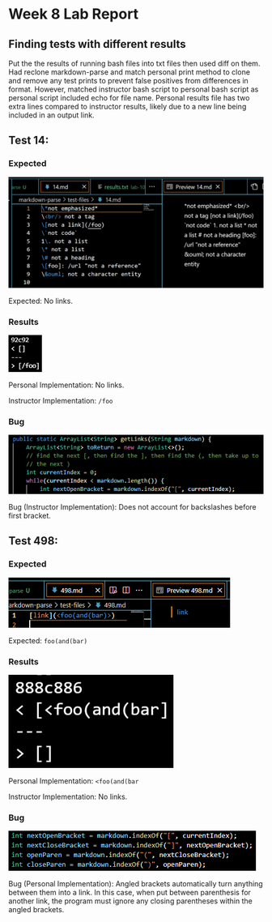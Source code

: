 # Week 8 Lab Report
## Finding tests with different results
Put the the results of running bash files into txt files then used diff on them.
Had reclone markdown-parse and match personal print method to clone and remove any test prints to prevent false positives from differences in format.
However, matched instructor bash script to personal bash script as personal script included echo for file name.
Personal results file has two extra lines compared to instructor results, likely due to a new line being included in an output link.
## Test 14:
### Expected
![14Preview](14Preview.PNG)

Expected: No links.
### Results
![14Results](test14Results.PNG)

Personal Implementation: No links.

Instructor Implementation: `/foo`
### Bug
![14Bug](14Bug.PNG)

Bug (Instructor Implementation): Does not account for backslashes before first bracket.

## Test 498:
### Expected
![498Preview](498Preview.PNG)

Expected: `foo(and(bar)`
### Results
![498Results](test498Results.PNG)

Personal Implementation: `<foo(and(bar`

Instructor Implementation: No links.
### Bug
![498Bug](498Bug.PNG)

Bug (Personal Implementation): Angled brackets automatically turn anything between them into a link. In this case, when put between parenthesis for another link, the program must ignore any closing parentheses within the angled brackets.
